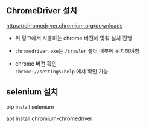 ## ChromeDriver 설치

https://chromedriver.chromium.org/downloads

- 위 링크에서 사용하는 chrome 버전에 맞춰 설치 진행

- `chromedriver.exe`는 `/crawler` 폴더 내부에 위치해야함

- chrome 버전 확인  
    `chrome://settings/help`
    에서 확인 가능

## selenium 설치
pip install selenium

apt install chromium-chromedriver